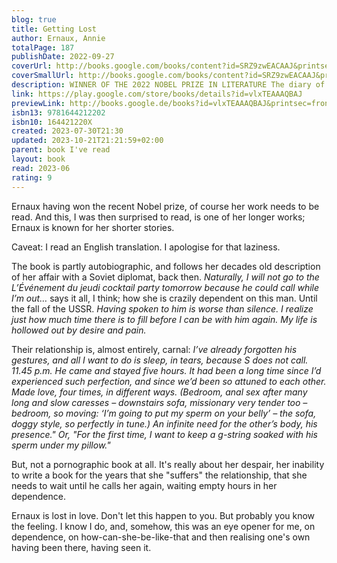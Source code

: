 ```yaml
---  
blog: true  
title: Getting Lost  
author: Ernaux, Annie  
totalPage: 187  
publishDate: 2022-09-27  
coverUrl: http://books.google.com/books/content?id=SRZ9zwEACAAJ&printsec=frontcover&img=1&zoom=1&source=gbs_api  
coverSmallUrl: http://books.google.com/books/content?id=SRZ9zwEACAAJ&printsec=frontcover&img=1&zoom=5&source=gbs_api  
description: WINNER OF THE 2022 NOBEL PRIZE IN LITERATURE The diary of one of France’s most important, award-winning writers during the year she had a passionate and secret love affair with a Russian diplomat Getting Lost is the diary Annie Ernaux kept during the year and a half she had a secret love affair with a younger, married man, a Russian diplomat. Her novel, Simple Passion, was based on this affair, but here her writing is immediate, unfiltered. In these diaries it is 1989 and Annie is divorced with two grown sons, living outside of Paris and nearing fifty. Her lover escapes the city to see her there and Ernaux seems to survive only in expectation of these encounters, saying “his desire for me is the only thing I can be sure of.” She cannot write, she trudges distractedly through her various other commitments in the world, she awaits his next call; she lives only to feel desire and for the next rendezvous. When he is gone and the desire has faded, she feels that she is a step closer to death. Lauded for her spare prose, Ernaux here removes all artifice, her writing pared down to its most naked and vulnerable. Getting Lost is as strong a book as any that she has written, a haunting, desperate view of strong and successful woman who seduces a man only to lose herself in love and desire.  
link: https://play.google.com/store/books/details?id=vlxTEAAAQBAJ  
previewLink: http://books.google.de/books?id=vlxTEAAAQBAJ&printsec=frontcover&dq=Annie+Ernaux,+Getting+Lost&hl=&as_pt=BOOKS&cd=1&source=gbs_api  
isbn13: 9781644212202  
isbn10: 164421220X  
created: 2023-07-30T21:30  
updated: 2023-10-21T21:21:59+02:00  
parent: book I've read  
layout: book  
read: 2023-06  
rating: 9  
---  
```

  
Ernaux having won the recent Nobel prize, of course her work needs to be read.  And this, I was then surprised to read, is one of her longer works; Ernaux is known for her shorter stories.  
  
Caveat: I read an English translation.  I apologise for that laziness.  
  
The book is partly autobiographic, and follows her decades old description of her affair with a Soviet diplomat, back then.  _Naturally, I will not go to the L’Événement du jeudi cocktail party tomorrow because he could call while I’m out…_ says it all, I think; how she is crazily dependent on this man.  Until the fall of the USSR.  _Having spoken to him is worse than silence. I realize just how much time there is to fill before I can be with him again. My life is hollowed out by desire and pain._  
  
Their relationship is, almost entirely, carnal: _I’ve already forgotten his gestures, and all I want to do is sleep, in tears, because S does not call. 11.45 p.m. He came and stayed five hours. It had been a long time since I’d experienced such perfection, and since we’d been so attuned to each other. Made love, four times, in different ways. (Bedroom, anal sex after many long and slow caresses – downstairs sofa, missionary very tender too – bedroom, so moving: ‘I’m going to put my sperm on your belly’ – the sofa, doggy style, so perfectly in tune.) An infinite need for the other’s body, his presence."   Or, "For the first time, I want to keep a g-string soaked with his sperm under my pillow."_  
  
But, not a pornographic book at all.  It's really about her despair, her inability to write a book for the years that she "suffers" the relationship, that she needs to wait until he calls her again, waiting empty hours in her dependence.  
  
Ernaux is lost in love.  Don't let this happen to you.  But probably you know the feeling.  I know I do, and, somehow, this was an eye opener for me, on dependence, on how-can-she-be-like-that and then realising one's own having been there, having seen it.  
